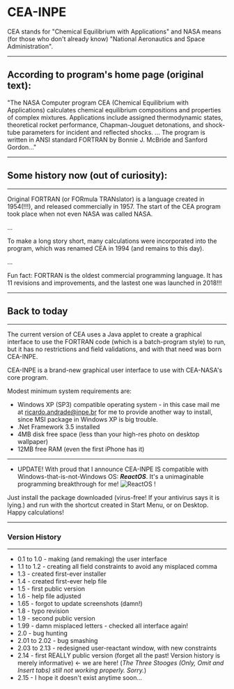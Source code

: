 # CEA-INPE
CEA stands for "Chemical Equilibrium with Applications" and NASA means (for those who don't already know) "National Aeronautics and Space Administration".
***
## According to program's home page (original text):
"The NASA Computer program CEA (Chemical Equilibrium with Applications) calculates chemical equilibrium compositions and properties of complex mixtures. Applications include assigned thermodynamic states, theoretical rocket performance, Chapman-Jouguet detonations, and shock-tube parameters for incident and reflected shocks.
...
The program is written in ANSI standard FORTRAN by Bonnie J. McBride and Sanford Gordon..."

***
## Some history now (out of curiosity):
---
Original FORTRAN (or FORmula TRANslator) is a language created in 1954(!!!), and released commercially in 1957. The start of the CEA program took place when not even NASA was called NASA.

...

To make a long story short, many calculations were incorporated into the program, which was renamed CEA in 1994 (and remains to this day).

...

Fun fact: FORTRAN is the oldest commercial programming language. It has 11 revisions and improvements, and the lastest one was launched in 2018!!!


***
## Back to today
---
The current version of CEA uses a Java applet to create a graphical interface to use the FORTRAN code (which is a batch-program style) to run, but it has no restrictions and field validations, and with that need was born CEA-INPE.

CEA-INPE is a brand-new graphical user interface to use with CEA-NASA's core program.

Modest minimum system requirements are:
- Windows XP (SP3) compatible operating system - in this case mail me at ricardo.andrade@inpe.br for me to provide another way to install, since MSI package in Windows XP is big trouble.
- .Net Framework 3.5 installed
- 4MB disk free space (less than your high-res photo on desktop wallpaper)
- 12MB free RAM (even the first iPhone has it)

***
- UPDATE! With proud that I announce CEA-INPE IS compatible with Windows-that-is-not-Windows OS: ***ReactOS***. It's a unimaginable programming breakthrough for me!
![ReactOS](https://user-images.githubusercontent.com/49453668/163242165-50209854-6bf5-4633-ac07-032cbdd17434.png)
!

Just install the package downloaded (virus-free! If your antivirus says it is lying.) and run with the shortcut created in Start Menu, or on Desktop.
Happy calculations!


***
### Version History
---

- 0.1 to 1.0 - making (and remaking) the user interface
- 1.1 to 1.2 - creating all field constraints to avoid any misplaced comma
- 1.3 - created first-ever installer
- 1.4 - created first-ever help file
- 1.5 - first public version
- 1.6 - help file adjusted
- 1.65 - forgot to update screenshots (damn!)
- 1.8 - typo revision
- 1.9 - second public version
- 1.99 - damn misplaced letters - checked all interface again!
- 2.0 - bug hunting
- 2.01 to 2.02 - bug smashing
- 2.03 to 2.13 - redesigned user-reactant window, with new constraints
- 2.14 - first REALLY public version (forget all the past! Version history is merely informative)          <- we are here!
    (*The Three Stooges (Only, Omit and Insert tabs) still not working properly. Sorry.*)
- 2.15 - I hope it doesn't exist anytime soon...
